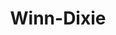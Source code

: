 ---
title: "Winn-Dixie"
url: /saint-cloud/winn-dixie-east-irlo-bronson-memorial-highway/
shop: Supermarkt
---
